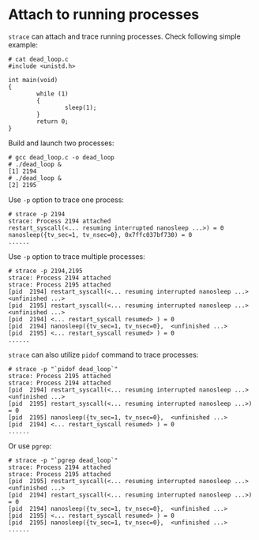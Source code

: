 # Attach to running processes

`strace` can attach and trace running processes. Check following simple example:  

	# cat dead_loop.c
	#include <unistd.h>
	
	int main(void)
	{
	        while (1)
	        {
	                sleep(1);
	        }
	        return 0;
	}

Build and launch two processes:  

	# gcc dead_loop.c -o dead_loop
	# ./dead_loop &
	[1] 2194
	# ./dead_loop &
	[2] 2195

Use `-p` option to trace one process:  

	# strace -p 2194
	strace: Process 2194 attached
	restart_syscall(<... resuming interrupted nanosleep ...>) = 0
	nanosleep({tv_sec=1, tv_nsec=0}, 0x7ffc037bf730) = 0
	......

Use `-p` option to trace multiple processes:  

	# strace -p 2194,2195
	strace: Process 2194 attached
	strace: Process 2195 attached
	[pid  2194] restart_syscall(<... resuming interrupted nanosleep ...> <unfinished ...>
	[pid  2195] restart_syscall(<... resuming interrupted nanosleep ...> <unfinished ...>
	[pid  2194] <... restart_syscall resumed> ) = 0
	[pid  2194] nanosleep({tv_sec=1, tv_nsec=0},  <unfinished ...>
	[pid  2195] <... restart_syscall resumed> ) = 0
	......

`strace` can also utilize `pidof` command to trace processes:  

	# strace -p "`pidof dead_loop`"
	strace: Process 2195 attached
	strace: Process 2194 attached
	[pid  2194] restart_syscall(<... resuming interrupted nanosleep ...> <unfinished ...>
	[pid  2195] restart_syscall(<... resuming interrupted nanosleep ...>) = 0
	[pid  2195] nanosleep({tv_sec=1, tv_nsec=0},  <unfinished ...>
	[pid  2194] <... restart_syscall resumed> ) = 0
	......

Or use `pgrep`:  

	# strace -p "`pgrep dead_loop`"
	strace: Process 2194 attached
	strace: Process 2195 attached
	[pid  2195] restart_syscall(<... resuming interrupted nanosleep ...> <unfinished ...>
	[pid  2194] restart_syscall(<... resuming interrupted nanosleep ...>) = 0
	[pid  2194] nanosleep({tv_sec=1, tv_nsec=0},  <unfinished ...>
	[pid  2195] <... restart_syscall resumed> ) = 0
	[pid  2195] nanosleep({tv_sec=1, tv_nsec=0},  <unfinished ...>
	......

